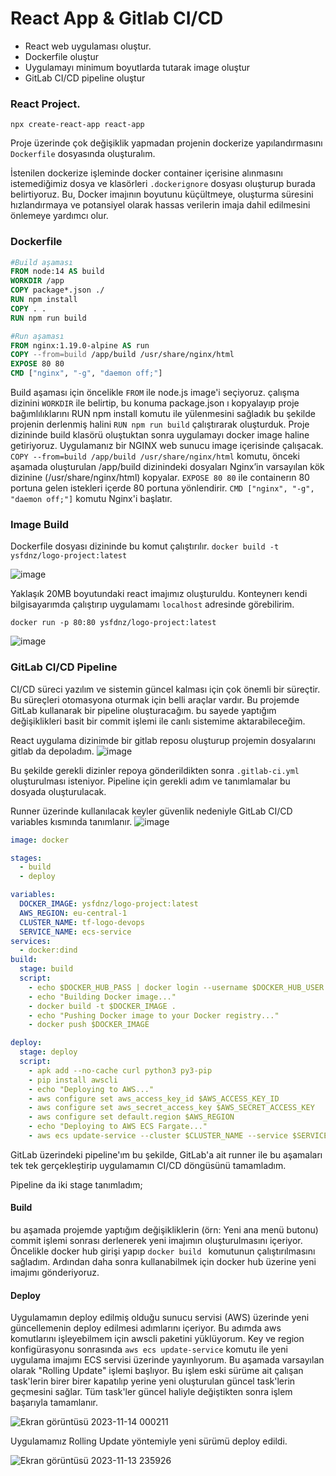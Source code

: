 # React App & Gitlab CI/CD

- React web uygulaması oluştur.
- Dockerfile oluştur
- Uygulamayı minimum boyutlarda tutarak image oluştur
- GitLab CI/CD pipeline oluştur

### React Project.
```
npx create-react-app react-app
```
Proje üzerinde çok değişiklik yapmadan projenin dockerize yapılandırmasını ```Dockerfile``` dosyasında oluşturalım.

İstenilen dockerize işleminde docker container içerisine alınmasını istemediğimiz dosya ve klasörleri ```.dockerignore``` dosyası oluşturup burada belirtiyoruz. Bu, Docker imajının boyutunu küçültmeye, oluşturma süresini hızlandırmaya ve potansiyel olarak hassas verilerin imaja dahil edilmesini önlemeye yardımcı olur.

### Dockerfile
```Dockerfile
#Build aşaması
FROM node:14 AS build
WORKDIR /app
COPY package*.json ./
RUN npm install
COPY . .
RUN npm run build

#Run aşaması
FROM nginx:1.19.0-alpine AS run
COPY --from=build /app/build /usr/share/nginx/html
EXPOSE 80 80
CMD ["nginx", "-g", "daemon off;"]
```
Build aşaması için öncelikle ```FROM``` ile node.js image'i  seçiyoruz. çalışma dizinini ```WORKDIR``` ile belirtip, bu konuma package.json ı kopyalayıp proje bağımlılıklarını RUN npm install komutu ile yülenmesini sağladık bu şekilde projenin derlenmiş halini ```RUN npm run build``` çalıştırarak oluşturduk. Proje dizininde build klasörü oluştuktan sonra uygulamayı docker image haline getiriyoruz. Uygulamanız bir NGINX web sunucu image içerisinde çalışacak. ```COPY --from=build /app/build /usr/share/nginx/html```  komutu, önceki aşamada oluşturulan /app/build dizinindeki dosyaları Nginx’in varsayılan kök dizinine (/usr/share/nginx/html) kopyalar. ```EXPOSE 80 80```  ile containerın 80 portuna gelen istekleri içerde 80 portuna yönlendirir.
```CMD ["nginx", "-g", "daemon off;"]```  komutu Nginx'i başlatır.

### Image Build
Dockerfile dosyası dizininde bu komut çalıştırılır.
```docker build -t ysfdnz/logo-project:latest```

![image](https://github.com/yusuf-dnz/FinalProject-LOGO/assets/101550162/27479523-472c-456c-b7f6-9ff3c56384cb)

Yaklaşık 20MB boyutundaki react imajımız oluşturuldu. Konteynerı kendi bilgisayarımda çalıştırıp uygulamamı ```localhost``` adresinde görebilirim.
```
docker run -p 80:80 ysfdnz/logo-project:latest
```
![image](https://github.com/yusuf-dnz/FinalProject-LOGO/assets/101550162/abd59cb3-892c-48ad-bbc2-c033e8ba00f5)

### GitLab CI/CD Pipeline
CI/CD süreci yazılım ve sistemin güncel kalması için çok önemli bir süreçtir. Bu süreçleri otomasyona oturmak için belli araçlar vardır. Bu projemde GitLab kullanarak bir pipeline oluşturacağım. bu sayede yaptığım değişiklikleri basit bir commit işlemi ile canlı sistemime aktarabileceğim.

React uygulama dizinimde bir gitlab reposu oluşturup projemin dosyalarını gitlab da depoladım.
![image](https://github.com/yusuf-dnz/FinalProject-LOGO/assets/101550162/7db560cd-44b3-40c1-8551-780a5166f975)

Bu şekilde gerekli dizinler repoya gönderildikten sonra ```.gitlab-ci.yml``` oluşturulması isteniyor.
Pipeline için gerekli adım ve tanımlamalar bu dosyada oluşturulacak.

Runner üzerinde kullanılacak keyler güvenlik nedeniyle GitLab CI/CD variables kısmında tanımlanır.
![image](https://github.com/yusuf-dnz/FinalProject-LOGO/assets/101550162/1c3acf4b-7d85-45b0-8c7d-21a9a20addea)


```yml
image: docker

stages:
  - build
  - deploy

variables:
  DOCKER_IMAGE: ysfdnz/logo-project:latest
  AWS_REGION: eu-central-1
  CLUSTER_NAME: tf-logo-devops
  SERVICE_NAME: ecs-service
services:
  - docker:dind
build:
  stage: build
  script:
    - echo $DOCKER_HUB_PASS | docker login --username $DOCKER_HUB_USER --password-stdin
    - echo "Building Docker image..."
    - docker build -t $DOCKER_IMAGE .
    - echo "Pushing Docker image to your Docker registry..."
    - docker push $DOCKER_IMAGE

deploy:
  stage: deploy
  script:
    - apk add --no-cache curl python3 py3-pip
    - pip install awscli
    - echo "Deploying to AWS..."
    - aws configure set aws_access_key_id $AWS_ACCESS_KEY_ID
    - aws configure set aws_secret_access_key $AWS_SECRET_ACCESS_KEY
    - aws configure set default.region $AWS_REGION
    - echo "Deploying to AWS ECS Fargate..."
    - aws ecs update-service --cluster $CLUSTER_NAME --service $SERVICE_NAME --force-new-deployment

```
GitLab üzerindeki pipeline'ım bu şekilde, GitLab'a ait runner ile bu aşamaları tek tek gerçekleştirip uygulamamın CI/CD
döngüsünü tamamladım.

Pipeline da iki stage tanımladım;
#### Build
bu aşamada projemde yaptığım değişikliklerin (örn: Yeni ana menü butonu) commit işlemi sonrası derlenerek yeni imajımın oluşturulmasını içeriyor. Öncelikle docker hub girişi yapıp ```docker build ``` komutunun çalıştırılmasını sağladım. Ardından daha sonra kullanabilmek için docker hub üzerine yeni imajımı gönderiyoruz. 
#### Deploy
Uygulamamın deploy edilmiş olduğu sunucu servisi (AWS) üzerinde yeni güncellemenin deploy edilmesi adımlarını içeriyor. Bu adımda aws komutlarını işleyebilmem için awscli paketini yüklüyorum. Key ve region konfigürasyonu sonrasında ```aws ecs update-service``` komutu ile yeni uygulama imajımı ECS servisi üzerinde yayınlıyorum. Bu aşamada varsayılan olarak "Rolling Update" işlemi başlıyor. Bu işlem eski sürüme ait çalışan task'lerin birer birer kapatılıp yerine yeni oluşturulan güncel task'lerin geçmesini sağlar. Tüm task'ler güncel haliyle değiştikten sonra işlem başarıyla tamamlanır.

![Ekran görüntüsü 2023-11-14 000211](https://github.com/yusuf-dnz/FinalProject-LOGO/assets/101550162/84adf2e0-b02d-4d37-9366-e4e91e1e1c0c)

Uygulamamız Rolling Update yöntemiyle yeni sürümü deploy edildi.

![Ekran görüntüsü 2023-11-13 235926](https://github.com/yusuf-dnz/FinalProject-LOGO/assets/101550162/61446d26-b841-4ef7-a725-fe01a8527e40)
